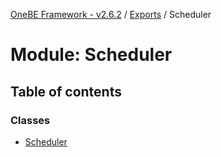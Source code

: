 [OneBE Framework - v2.6.2](../README.md) / [Exports](../modules.md) / Scheduler

# Module: Scheduler

## Table of contents

### Classes

- [Scheduler](../classes/Scheduler.Scheduler.md)
